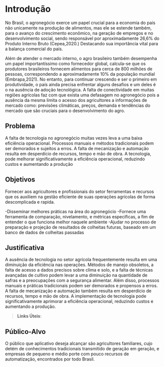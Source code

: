 # Introdução

No Brasil, o agronegócio exerce um papel crucial para a economia do pais não unicamente na produção de alimentos, mas ele se estende também, para o avanço do crescimento econômico, na geração de empregos e no desenvolvimento social, sendo responsável por aproximadamente 26,6% do Produto Interno Bruto (Cepea,2020.) Destacando sua importância vital para a balança comercial do país. 

Além de atender o mercado interno, o agro brasileiro também desempenha um papel importantíssimo como fornecedor global, calcula-se que os produtores brasileiros fornecem alimentos para cerca de 800 milhões de pessoas, correspondendo a aproximadamente 10% da população mundial (Embrapa,2021). No entanto, para continuar crescendo e ser o primeiro em produtividade, o país ainda precisa enfrentar alguns desafios e um deles é o na ausência de adoção tecnológica. A falta de conectividade em muitas regiões agrícolas faz com que exista uma defasagem no agronegócio pois a ausência da mesma limita o acesso dos agricultores a informações de mercado como: previsões climáticas, preços, demanda e tendências do mercado que são cruciais para o desenvolvimento do agro.


## Problema

A falta de tecnologia no agronegócio muitas vezes leva a uma baixa eficiência operacional. Processos manuais e métodos tradicionais podem ser demorados e sujeitos a erros. A falta de mecanização e automação resulta em desperdício de recursos, tempo e mão de obra. A tecnologia, pode melhorar significativamente a eficiência operacional, reduzindo custos e aumentando a produção



## Objetivos

Fornecer aos agricultores e profissionais do setor ferramentas e recursos que os auxiliem na gestão eficiente de suas operações agrícolas de forma descomplicada e rapida.

-Disseminar melhores práticas na área do agronegócio
 -Fornece uma ferramenta de comparação, nivelamento, e métricas específicas, a fim de entender o que funciona melhor naquele ambiente
-Ajudar no processo de preparação e projeção de resultados de colheitas futuras, baseado em um banco de dados de colheitas passadas

 

## Justificativa

A ausência de tecnologia no setor agrícola frequentemente resulta em uma diminuição da eficiência nas operações. Métodos de manejo obsoletos, a falta de acesso a dados precisos sobre clima e solo, e a falta de técnicas avançadas de cultivo podem levar a uma diminuição na quantidade de safras e a preocupações com a segurança alimentar. Além disso, processos manuais e práticas tradicionais podem ser demorados e propensos a erros. A falta de mecanização e automação também resulta em desperdício de recursos, tempo e mão de obra. A implementação de tecnologia pode significativamente aprimorar a eficiência operacional, reduzindo custos e aumentando a produção.
> **Links Úteis**:

## Público-Alvo

O público que aplicativo deseja alcançar são agricultores familiares, cujo detém de conhecimentos tradicionais transmitido de geração em geração, e empresas de pequeno e médio porte com pouco recursos de automatização, encontrados por todo Brasil.

